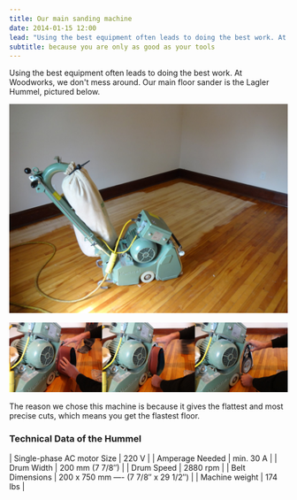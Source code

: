 ```yaml
---
title: Our main sanding machine
date: 2014-01-15 12:00
lead: "Using the best equipment often leads to doing the best work. At Woodworks, we don't mess around. Our main floor sander is the Lagler Hummel"
subtitle: because you are only as good as your tools
---
```


Using the best equipment often leads to doing the best work. At Woodworks, we don't mess around. Our main floor sander is the Lagler Hummel, pictured below.

![lagler hummel 8 sander](../img/blog/hummel-8inch-sander.jpg)


![changing a sanding belt](../img/blog/hummel-changing-sandpaper-small.jpg)

The reason we chose this machine is because it gives the flattest and most precise cuts, which means you get the flastest floor.

### Technical Data of the Hummel

| Single-phase AC motor Size | 220 V |
| Amperage Needed | min. 30 A |
| Drum Width | 200 mm (7 7/8″) |
| Drum Speed | 2880 rpm |
| Belt Dimensions | 200 x 750 mm —- (7 7/8″ x 29 1/2″) |
| Machine weight | 174 lbs |